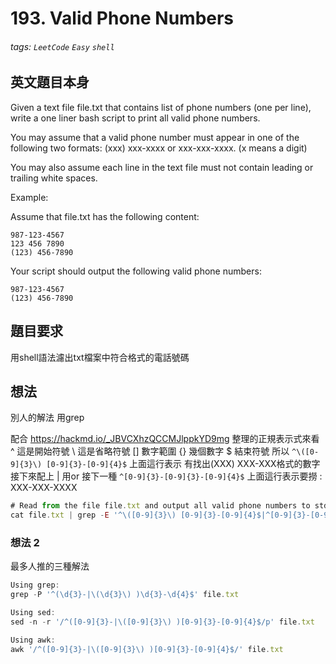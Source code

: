 # 193. Valid Phone Numbers
###### tags: `LeetCode` `Easy` `shell`

## 英文題目本身
Given a text file file.txt that contains list of phone numbers (one per line), write a one liner bash script to print all valid phone numbers.

You may assume that a valid phone number must appear in one of the following two formats: (xxx) xxx-xxxx or xxx-xxx-xxxx. (x means a digit)

You may also assume each line in the text file must not contain leading or trailing white spaces.

Example:

Assume that file.txt has the following content:
```
987-123-4567
123 456 7890
(123) 456-7890
```
Your script should output the following valid phone numbers:
```
987-123-4567
(123) 456-7890
```
## 題目要求
用shell語法濾出txt檔案中符合格式的電話號碼
## 想法
別人的解法
用grep

配合 https://hackmd.io/_JBVCXhzQCCMJlppkYD9mg
整理的正規表示式來看
^ 這是開始符號
\ 這是省略符號
[] 數字範圍
{} 幾個數字
$ 結束符號
所以
`^\([0-9]{3}\) [0-9]{3}-[0-9]{4}$`
上面這行表示
有找出(XXX) XXX-XXX格式的數字
接下來配上
| 用or 接下一種
`^[0-9]{3}-[0-9]{3}-[0-9]{4}$`
上面這行表示要撈 : 
XXX-XXX-XXXX

```javascript
# Read from the file file.txt and output all valid phone numbers to stdout.
cat file.txt | grep -E '^\([0-9]{3}\) [0-9]{3}-[0-9]{4}$|^[0-9]{3}-[0-9]{3}-[0-9]{4}$'
```

### 想法 2
最多人推的三種解法
```javascript
Using grep:
grep -P '^(\d{3}-|\(\d{3}\) )\d{3}-\d{4}$' file.txt

Using sed:
sed -n -r '/^([0-9]{3}-|\([0-9]{3}\) )[0-9]{3}-[0-9]{4}$/p' file.txt

Using awk:
awk '/^([0-9]{3}-|\([0-9]{3}\) )[0-9]{3}-[0-9]{4}$/' file.txt
```